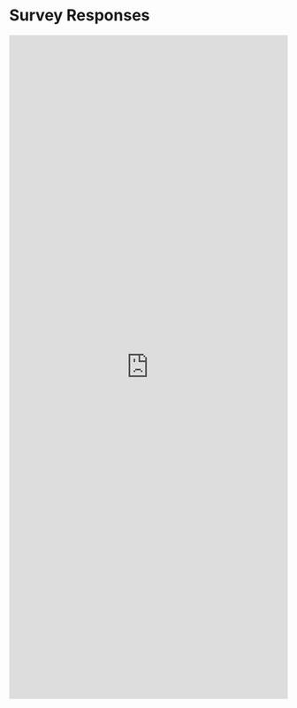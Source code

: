 # Survey Responses

<iframe width="800px" height="1200px" src="https://forms.office.com/Pages/AnalysisPage.aspx?AnalyzerToken=QWTvb6DhVLjxdaO0ArUjcM70JHdLBImT&id=-uZkNr1HpkWWcIxPCA-Mpn0fYfbsd-NCvIuX4uXigRFUM0daQlpPS0k4VzZPVzc2QlZDNjhDRUowUS4u" frameborder="0" marginwidth="0" marginheight="0" style="border: none; max-width:100%; max-height:100vh" allowfullscreen webkitallowfullscreen mozallowfullscreen msallowfullscreen> </iframe>
